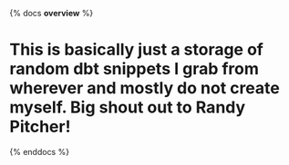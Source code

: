 {% docs __overview__ %}

# This is basically just a storage of random dbt snippets I grab from wherever and mostly do not create myself.  Big shout out to Randy Pitcher!

{% enddocs %}